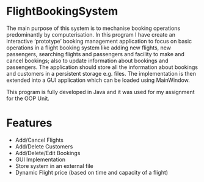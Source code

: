 # FlightBookingSystem

The main purpose of this system is to mechanise booking operations predominantly by
computerisation. In this program I have create an interactive ‘prototype’ booking management
application to focus on basic operations in a flight booking system like adding new flights, new
passengers, searching flights and passengers and facility to make and cancel bookings; also to
update information about bookings and passengers. The application should store all the
information about bookings and customers in a persistent storage e.g. files. 
The implementation is then extended into a GUI application which can be loaded using MainWindow.

This program is fully developed in Java and it was used for my assignment for the OOP Unit.

# Features
- Add/Cancel Flights
- Add/Delete Customers
- Add/Delete/Edit Bookings
- GUI Implementation
- Store system in an external file
- Dynamic Flight price (based on time and capacity of a flight)
